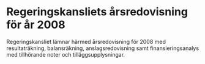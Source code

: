 # Regeringskansliets årsredovisning för år 2008

Regeringskansliet lämnar härmed årsredovisning för 2008 med resultaträkning, balansräkning, anslagsredovisning samt finansieringsanalys med tillhörande noter och tilläggsupplysningar.
